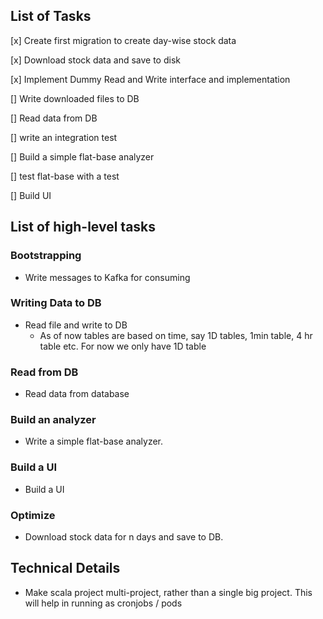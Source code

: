 ## List of Tasks
[x] Create first migration to create day-wise stock data

[x] Download stock data and save to disk

[x] Implement Dummy Read and Write interface and implementation

[] Write downloaded files to DB

[] Read data from DB

[] write an integration test

[] Build a simple flat-base analyzer

[] test flat-base with a test

[] Build UI


## List of high-level tasks
### Bootstrapping
* Write messages to Kafka for consuming

### Writing Data to DB
* Read file and write to DB
    * As of now tables are based on time, say 1D tables, 1min table, 4 hr table etc. For now we only have 1D table

### Read from DB
* Read data from database

### Build an analyzer
* Write a simple flat-base analyzer.

### Build a UI
* Build a UI

### Optimize
* Download stock data for n days and save to DB.


## Technical Details
* Make scala project multi-project, rather than a single big project. This will help in running as cronjobs / pods
